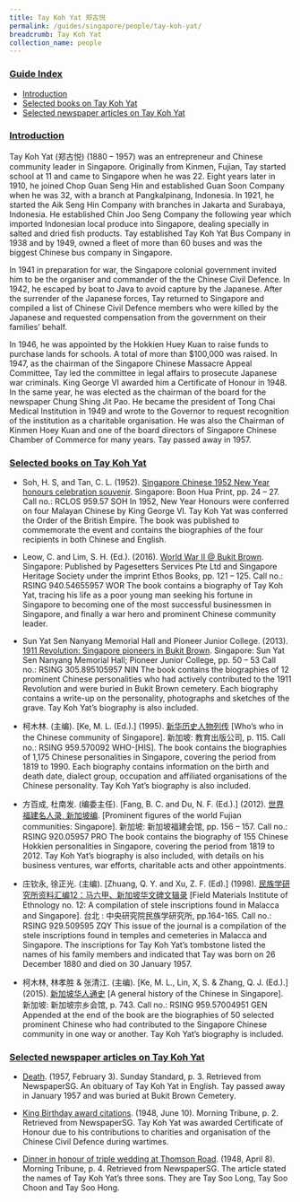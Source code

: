 ```yaml
---
title: Tay Koh Yat 郑古悦
permalink: /guides/singapore/people/tay-koh-yat/
breadcrumb: Tay Koh Yat
collection_name: people
---
```


### <u>Guide Index</u>

* [Introduction](#introduction)
* [Selected books on Tay Koh Yat](#selected-books-on-tay-koh-yat)
* [Selected newspaper articles on Tay Koh Yat](#selected-newspaper-articles-on-tay-koh-yat)


### <u>Introduction</u>

Tay Koh Yat (郑古悦) (1880 – 1957) was an entrepreneur and Chinese community leader in Singapore. Originally from Kinmen, Fujian, Tay started school at 11 and came to Singapore when he was 22. Eight years later in 1910, he joined Chop Guan Seng Hin and established Guan Soon Company when he was 32, with a branch at Pangkalpinang, Indonesia. In 1921, he started the Aik Seng Hin Company with branches in Jakarta and Surabaya, Indonesia. He established Chin Joo Seng Company the following year which imported Indonesian local produce into Singapore, dealing specially in salted and dried fish products. Tay established Tay Koh Yat Bus Company in 1938 and by 1949, owned a fleet of more than 60 buses and was the biggest Chinese bus company in Singapore.

In 1941 in preparation for war, the Singapore colonial government invited him to be the organiser and commander of the the Chinese Civil Defence. In 1942, he escaped by boat to Java to avoid capture by the Japanese. After the surrender of the Japanese forces, Tay returned to Singapore and compiled a list of Chinese Civil Defence members who were killed by the Japanese and requested compensation from the government on their families’ behalf.

In 1946, he was appointed by the Hokkien Huey Kuan to raise funds to purchase lands for schools. A total of more than $100,000 was raised. In 1947, as the chairman of the Singapore Chinese Massacre Appeal Committee, Tay led the committee in legal affairs to prosecute Japanese war criminals. King George VI awarded him a Certificate of Honour in 1948. In the same year, he was elected as the chairman of the board for the newspaper Chung Shing Jit Pao. He became the president of Tong Chai Medical Institution in 1949 and wrote to the Governor to request recognition of the institution as a charitable organisation. He was also the Chairman of Kinmen Hoey Kuan and one of the board directors of Singapore Chinese Chamber of Commerce for many years. Tay passed away in 1957.


### <u>Selected books on Tay Koh Yat</u>

* Soh, H. S, and Tan, C. L. (1952). [Singapore Chinese 1952 New Year honours celebration souvenir](http://eservice.nlb.gov.sg/item_holding_s.aspx?bid=4981599). Singapore: Boon Hua Print, pp. 24 – 27.
Call no.: RCLOS 959.57 SOH
In 1952, New Year Honours were conferred on four Malayan Chinese by King George VI. Tay Koh Yat was conferred the Order of the British Empire. The book was published to commemorate the event and contains the biographies of the four recipients in both Chinese and English.


* Leow, C. and Lim, S. H. (Ed.). (2016). [World War II @ Bukit Brown](http://eservice.nlb.gov.sg/item_holding_s.aspx?bid=202487596). Singapore: Published by Pagesetters Services Pte Ltd and Singapore Heritage Society under the imprint Ethos Books, pp. 121 – 125.
Call no.: RSING 940.54655957 WOR
The book contains a biography of Tay Koh Yat, tracing his life as a poor young man seeking his fortune in Singapore to becoming one of the most successful businessmen in Singapore, and finally a war hero and prominent Chinese community leader.


* Sun Yat Sen Nanyang Memorial Hall and Pioneer Junior College. (2013). [1911 Revolution: Singapore pioneers in Bukit Brown](http://eservice.nlb.gov.sg/item_holding_s.aspx?bid=200186594). Singapore: Sun Yat Sen Nanyang Memorial Hall; Pioneer Junior College, pp. 50 – 53
Call no.: RSING 305.895105957 NIN
The book contains the biographies of 12 prominent Chinese personalities who had actively contributed to the 1911 Revolution and were buried in Bukit Brown cemetery. Each biography contains a write-up on the personality, photographs and sketches of the grave. Tay Koh Yat’s biography is also included.


* 柯木林. (主编). [Ke, M. L. (Ed.).] (1995). [新华历史人物列传](http://eservice.nlb.gov.sg/item_holding_s.aspx?bid=84500628) [Who’s who in the Chinese community of Singapore]. 新加坡: 教育出版公司, p. 115.
Call no.: RSING 959.570092 WHO-\[HIS\].
The book contains the biographies of 1,175 Chinese personalities in Singapore, covering the period from 1819 to 1990. Each biography contains information on the birth and death date, dialect group, occupation and affiliated organisations of the Chinese personality. Tay Koh Yat’s biography is also included.


* 方百成, 杜南发. (编委主任). [Fang, B. C. and Du, N. F. (Ed.).] (2012). [世界福建名人录, 新加坡编](http://eservice.nlb.gov.sg/item_holding_s.aspx?bid=200125706). [Prominent figures of the world Fujian communities: Singapore]. 新加坡: 新加坡福建会馆, pp. 156 – 157.
Call no.: RSING 920.05957 PRO
The book contains the biography of 155 Chinese Hokkien personalities in Singapore, covering the period from 1819 to 2012. Tay Koh Yat’s biography is also included, with details on his business ventures, war efforts, charitable acts and other appointments.


* 庄钦永, 徐正光. (主编). [Zhuang, Q. Y. and Xu, Z. F. (Ed).] (1998). [民族学研究所资料汇编12：马六甲、新加坡华文碑文辑录](http://eservice.nlb.gov.sg/item_holding_s.aspx?bid=84534682) [Field Materials Institute of Ethnology no. 12: A compilation of stele inscriptions found in Malacca and Singapore]. 台北 : 中央研究院民族学研究所, pp.164-165.
Call no.: RSING 929.509595 ZQY
This issue of the journal is a compilation of the stele inscriptions found in temples and cemeteries in Malacca and Singapore. The inscriptions for Tay Koh Yat’s tombstone listed the names of his family members and indicated that Tay was born on 26 December 1880 and died on 30 January 1957.


* 柯木林, 林孝胜 & 张清江. (主编). [Ke, M. L., Lin, X, S. & Zhang, Q. J. (Ed.).] (2015). [新加坡华人通史](http://eservice.nlb.gov.sg/item_holding_s.aspx?bid=202251084) [A general history of the Chinese in Singapore]. 新加坡: 新加坡宗乡会馆, p. 743.
Call no.: RSING 959.57004951 GEN
Appended at the end of the book are the biographies of 50 selected prominent Chinese who had contributed to the Singapore Chinese community in one way or another. Tay Koh Yat’s biography is included.


### <u>Selected newspaper articles on Tay Koh Yat</u>

* [Death](http://eresources.nlb.gov.sg/newspapers/Digitised/Article/sundaystandard19570203-1.2.40.19). (1957, February 3). Sunday Standard, p. 3. Retrieved from NewspaperSG.
An obituary of Tay Koh Yat in English. Tay passed away in January 1957 and was buried at Bukit Brown Cemetery.


* [King Birthday award citations](http://eresources.nlb.gov.sg/newspapers/Digitised/Article/morningtribune19480610-1.2.29). (1948, June 10). Morning Tribune, p. 2. Retrieved from NewspaperSG.
Tay Koh Yat was awarded Certificate of Honour due to his contributions to charities and organisation of the Chinese Civil Defence during wartimes.


* [Dinner in honour of triple wedding at Thomson Road](http://eresources.nlb.gov.sg/newspapers/Digitised/Article/morningtribune19480408-1.2.36). (1948, April 8). Morning Tribune, p. 4. Retrieved from NewspaperSG.
The article stated the names of Tay Koh Yat’s three sons. They are Tay Soo Long, Tay Soo Choon and Tay Soo Hong.